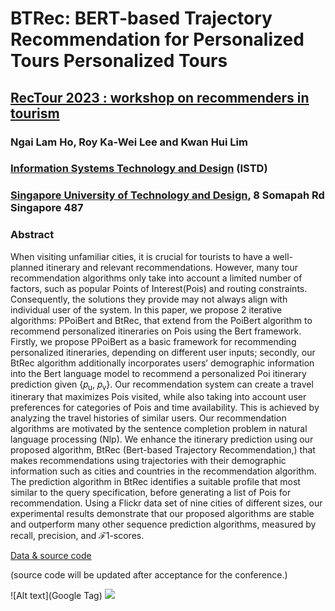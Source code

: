 # BTRec: BERT-based Trajectory Recommendation for Personalized Tours Personalized Tours

## [RecTour 2023 : workshop on recommenders in tourism](https://workshops.ds-ifs.tuwien.ac.at/rectour23/)

### Ngai Lam Ho, Roy Ka-Wei Lee and Kwan Hui Lim 

### [Information Systems Technology and Design](https://istd.sutd.edu.sg/) (ISTD) 

### [Singapore University of Technology and Design](https://www.sutd.edu.sg/), 8 Somapah Rd Singapore 487 

### Abstract

When visiting unfamiliar cities, it is crucial for tourists to have a well-planned itinerary and relevant
recommendations. However, many tour recommendation algorithms only take into account a limited
number of factors, such as popular Points of Interest(Pois) and routing constraints. Consequently, the
solutions they provide may not always align with individual user of the system. In this paper, we propose
2 iterative algorithms: PPoiBert and BtRec, that extend from the PoiBert algorithm to recommend
personalized itineraries on Pois using the Bert framework. Firstly, we propose PPoiBert as a basic
framework for recommending personalized itineraries, depending on different user inputs; secondly,
our BtRec algorithm additionally incorporates users’ demographic information into the Bert language
model to recommend a personalized Poi itinerary prediction given {𝑝<sub>u</sub>, 𝑝<sub>v</sub>}. Our recommendation system
can create a travel itinerary that maximizes Pois visited, while also taking into account user preferences for
categories of Pois and time availability. This is achieved by analyzing the travel histories of similar users.
Our recommendation algorithms are motivated by the sentence completion problem in natural language
processing (Nlp). We enhance the itinerary prediction using our proposed algorithm, BtRec (Bert-based
Trajectory Recommendation,) that makes recommendations using trajectories with their demographic
information such as cities and countries in the recommendation algorithm. The prediction algorithm in
BtRec identifies a suitable profile that most similar to the query specification, before generating a list
of Pois for recommendation. Using a Flickr data set of nine cities of different sizes, our experimental
results demonstrate that our proposed algorithms are stable and outperform many other sequence
prediction algorithms, measured by recall, precision, and ℱ1-scores.

[Data & source code](https://github.com/nxh912/BTRec_RecSys23/ "https://github.com/nxh912/BTRec_RecSys23/")

(source code will be updated after acceptance for the conference.)

![Alt text](Google Tag)
<img src="./googletag.svg">
